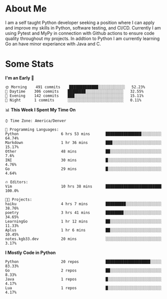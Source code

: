 # About Me
  I am a self taught Python developer seeking a position where I can apply and improve my skills in Python, software testing, and CI/CD. Currently I am using Pytest and MyPy in connection with Github actions to ensure code quality throughout my projects. In addtion to Python I am currently learning Go an have minor experiance with Java and C.
  
 # Some Stats
  
<!--START_SECTION:waka-->
**I'm an Early 🐤** 

```text
🌞 Morning    491 commits    █████████████░░░░░░░░░░░░   52.23% 
🌆 Daytime    306 commits    ████████░░░░░░░░░░░░░░░░░   32.55% 
🌃 Evening    142 commits    ███░░░░░░░░░░░░░░░░░░░░░░   15.11% 
🌙 Night      1 commits      ░░░░░░░░░░░░░░░░░░░░░░░░░   0.11%

```


📊 **This Week I Spent My Time On** 

```text
⌚︎ Time Zone: America/Denver

💬 Programming Languages: 
Python                   6 hrs 53 mins       ████████████████░░░░░░░░░   64.74% 
Markdown                 1 hr 36 mins        ███░░░░░░░░░░░░░░░░░░░░░░   15.17% 
Other                    48 mins             ██░░░░░░░░░░░░░░░░░░░░░░░   7.6% 
INI                      30 mins             █░░░░░░░░░░░░░░░░░░░░░░░░   4.76% 
Go                       29 mins             █░░░░░░░░░░░░░░░░░░░░░░░░   4.64%

🔥 Editors: 
Vim                      10 hrs 38 mins      █████████████████████████   100.0%

🐱‍💻 Projects: 
haiku                    4 hrs 7 mins        █████████░░░░░░░░░░░░░░░░   38.76% 
poetry                   3 hrs 41 mins       ████████░░░░░░░░░░░░░░░░░   34.65% 
LearningGo               1 hr 12 mins        ██░░░░░░░░░░░░░░░░░░░░░░░   11.33% 
Aplus                    1 hr 6 mins         ██░░░░░░░░░░░░░░░░░░░░░░░   10.45% 
notes.kgb33.dev          20 mins             ░░░░░░░░░░░░░░░░░░░░░░░░░   3.17%

```

**I Mostly Code in Python** 

```text
Python                   20 repos            ████████████████████░░░░░   83.33% 
Go                       2 repos             ██░░░░░░░░░░░░░░░░░░░░░░░   8.33% 
Java                     1 repos             █░░░░░░░░░░░░░░░░░░░░░░░░   4.17% 
Lua                      1 repos             █░░░░░░░░░░░░░░░░░░░░░░░░   4.17%

```



<!--END_SECTION:waka-->

